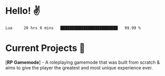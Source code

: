 # Hello! ✌️

<!--START_SECTION:waka-->
```text
Lua     20 hrs 6 mins   █████████████████████████   99.99 % 
```
<!--END_SECTION:waka-->

# Current Projects 🎨
[**RP Gamemode**] - A roleplaying gamemode that was built from scratch & aims to give the player the greatest and most unique experience ever.
